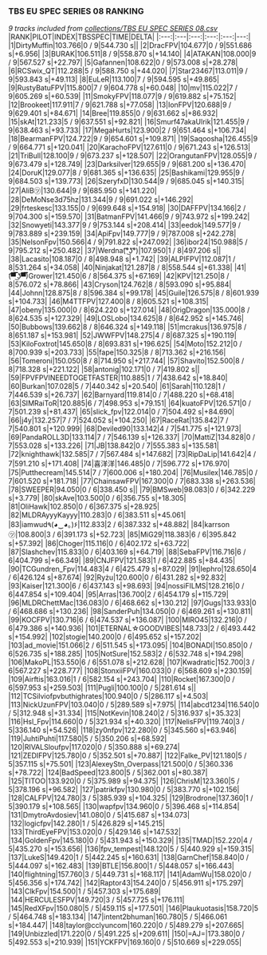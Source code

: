 ### TBS EU SPEC SERIES 08 RANKING
*9 tracks included from [collections/TBS EU SPEC SERIES 08.csv](/collections/TBS%20EU%20SPEC%20SERIES%2008.csv)*
|RANK|PILOT|INDEX|TBSSPEC|TIME|DELTA|
|:---:|:---|:---:|:---:|:---:|---:|
|1|DirtyMuffin|103.766|0 / 9|544.730 s||
|2|DracFPV|104.677|0 / 9|551.686 s|+6.956|
|3|BURAK|106.511|8 / 9|558.870 s|+14.140|
|4|ATAKAN|108.000|9 / 9|567.527 s|+22.797|
|5|Gafannen|108.622|0 / 9|573.008 s|+28.278|
|6|RCSwix_QT|112.288|5 / 9|588.750 s|+44.020|
|7|Star23467|113.011|9 / 9|593.843 s|+49.113|
|8|EuLeR|113.100|7 / 9|594.595 s|+49.865|
|9|RustyBatuFPV|115.800|7 / 9|604.778 s|+60.048|
|10|mv|115.022|7 / 9|605.269 s|+60.539|
|11|SmokyFPV|118.077|9 / 9|619.882 s|+75.152|
|12|Brookeet|117.911|7 / 9|621.788 s|+77.058|
|13|IonFPV|120.688|9 / 9|629.401 s|+84.671|
|14|Bree|119.855|0 / 9|631.662 s|+86.932|
|15|skAt|121.233|5 / 9|637.551 s|+92.821|
|16|Smurf47akaUlrik|121.455|9 / 9|638.463 s|+93.733|
|17|MegaHurts|123.900|2 / 9|651.464 s|+106.734|
|18|BearmanFPV|124.722|9 / 9|654.601 s|+109.871|
|19|Saqoosha|126.455|9 / 9|664.771 s|+120.041|
|20|KarachoFPV|127.611|0 / 9|671.243 s|+126.513|
|21|TriBull|128.100|9 / 9|673.237 s|+128.507|
|22|OrangutanFPV|128.055|9 / 9|673.479 s|+128.749|
|23|Darksilver|129.655|9 / 9|681.200 s|+136.470|
|24|DoruK|129.077|8 / 9|681.365 s|+136.635|
|25|Bashikami|129.955|9 / 9|684.503 s|+139.773|
|26|SzeryfxD|130.544|9 / 9|685.045 s|+140.315|
|27|AliB㋡|130.644|9 / 9|685.950 s|+141.220|
|28|DeMoNse3d75hz|131.344|9 / 9|691.022 s|+146.292|
|29|frteskesc|133.155|0 / 9|699.648 s|+154.918|
|30|DAFFPV|134.166|2 / 9|704.300 s|+159.570|
|31|BatmanFPV|141.466|9 / 9|743.972 s|+199.242|
|32|Snowyeti|143.377|9 / 9|753.144 s|+208.414|
|33|eedok|149.577|9 / 9|783.889 s|+239.159|
|34|ApiFpv|149.777|9 / 9|787.008 s|+242.278|
|35|NelsonFpv|150.566|4 / 9|791.822 s|+247.092|
|36|ibor24|150.988|5 / 9|795.212 s|+250.482|
|37|Werdna(͡°͜ʖ͡°)|107.950|1 / 8|497.206 s||
|38|Lacasito|108.187|0 / 8|498.948 s|+1.742|
|39|ALPIFPV|112.087|1 / 8|531.264 s|+34.058|
|40|Ninjakat|121.287|8 / 8|558.544 s|+61.338|
|41|(͡▀̿̿ ͜ʖ͡▀̿̿)Grower|121.450|6 / 8|564.375 s|+67.169|
|42|KPV|121.250|8 / 8|576.072 s|+78.866|
|43|Cryson|124.762|8 / 8|593.090 s|+95.884|
|44|Johnn|128.875|8 / 8|596.384 s|+99.178|
|45|Guile|126.575|8 / 8|601.939 s|+104.733|
|46|M4TTFPV|127.400|8 / 8|605.521 s|+108.315|
|47|obeny|135.000|0 / 8|624.220 s|+127.014|
|48|OrigDragon|135.000|8 / 8|624.535 s|+127.329|
|49|LOSLobo|134.625|8 / 8|642.952 s|+145.746|
|50|Bubbows|139.662|8 / 8|646.324 s|+149.118|
|51|mcrakus|136.975|8 / 8|651.187 s|+153.981|
|52|JWWFPV|148.275|4 / 8|687.325 s|+190.119|
|53|KiloFoxtrot|145.650|8 / 8|693.831 s|+196.625|
|54|Moto|152.212|0 / 8|700.939 s|+203.733|
|55|fape|150.325|8 / 8|713.362 s|+216.156|
|56|Tomeroni|150.050|8 / 8|714.950 s|+217.744|
|57|Shavito|152.500|8 / 8|718.328 s|+221.122|
|58|antonig|102.171|0 / 7|419.802 s||
|59|FPVFPVINEEDTOGETFASTER|110.885|1 / 7|438.642 s|+18.840|
|60|Burkan|107.028|5 / 7|440.342 s|+20.540|
|61|Sarah|110.128|1 / 7|446.539 s|+26.737|
|62|Barnyard|119.814|0 / 7|488.220 s|+68.418|
|63|SIMRaiToR|120.885|6 / 7|498.953 s|+79.151|
|64|kuatoFPV|126.571|0 / 7|501.239 s|+81.437|
|65|slick_fpv|122.014|0 / 7|504.492 s|+84.690|
|66|j4y|132.257|7 / 7|524.052 s|+104.250|
|67|RaceRat|135.842|7 / 7|540.801 s|+120.999|
|68|Deviled90|133.142|4 / 7|541.775 s|+121.973|
|69|PandaROLL3D|133.114|7 / 7|546.139 s|+126.337|
|70|MattiZ|134.828|0 / 7|553.028 s|+133.226|
|71|JB|138.842|0 / 7|555.383 s|+135.581|
|72|knighthawk|132.585|7 / 7|567.484 s|+147.682|
|73|RipDaLip|141.642|4 / 7|591.210 s|+171.408|
|74|喜洋洋|146.485|0 / 7|596.772 s|+176.970|
|75|Putthecream|145.514|7 / 7|600.006 s|+180.204|
|76|Musilex|146.785|0 / 7|601.520 s|+181.718|
|77|ChainsawFPV|167.300|0 / 7|683.338 s|+263.536|
|78|SWEEPER|94.050|0 / 6|338.450 s||
|79|BMSweb|98.083|0 / 6|342.229 s|+3.779|
|80|skAve|103.500|0 / 6|356.755 s|+18.305|
|81|OliHawk|102.850|0 / 6|367.375 s|+28.925|
|82|MLDRAyyyKayyy|110.283|0 / 6|383.511 s|+45.061|
|83|iamwud٩(◕‿◕｡)۶|112.833|2 / 6|387.332 s|+48.882|
|84|karrson㋡|108.800|3 / 6|391.173 s|+52.723|
|85|MiG29|118.383|6 / 6|395.842 s|+57.392|
|86|Choger|115.116|0 / 6|402.172 s|+63.722|
|87|Slashchev|115.833|0 / 6|403.169 s|+64.719|
|88|SebaFPV|116.716|6 / 6|404.799 s|+66.349|
|89|CNJFPV|121.583|1 / 6|422.885 s|+84.435|
|90|TCGundren_Fpv|114.483|4 / 6|425.479 s|+87.029|
|91|lephro|128.650|4 / 6|426.124 s|+87.674|
|92|Ryżu|120.600|0 / 6|431.282 s|+92.832|
|93|Kaiser|121.300|6 / 6|437.143 s|+98.693|
|94|nossiFILMS|128.216|0 / 6|447.854 s|+109.404|
|95|Arras|136.700|2 / 6|454.179 s|+115.729|
|96|MLDRChettMac|136.083|0 / 6|468.662 s|+130.212|
|97|Gugs|133.933|0 / 6|468.686 s|+130.236|
|98|SanderPuh|134.050|0 / 6|469.261 s|+130.811|
|99|KOCFPV|130.716|6 / 6|474.537 s|+136.087|
|100|MIRO45|132.216|0 / 6|479.386 s|+140.936|
|101|ETERNAL☆GOODVIBES|148.733|2 / 6|493.442 s|+154.992|
|102|stogie|140.200|0 / 6|495.652 s|+157.202|
|103|ad_movie|151.066|2 / 6|511.545 s|+173.095|
|104|BONADI|150.850|0 / 6|526.735 s|+188.285|
|105|NotSure|152.583|2 / 6|532.748 s|+194.298|
|106|MakoPL|153.550|6 / 6|551.078 s|+212.628|
|107|Kwadratic|152.700|3 / 6|567.227 s|+228.777|
|108|StonxiiFPV|160.033|0 / 6|568.609 s|+230.159|
|109|Airftis|163.016|1 / 6|582.154 s|+243.704|
|110|Rocket|167.300|0 / 6|597.953 s|+259.503|
|111|Pugli|100.100|0 / 5|281.614 s||
|112|TCSilviofpvbuthighrates|100.940|0 / 5|286.117 s|+4.503|
|113|NickUzunFPV|103.040|0 / 5|289.589 s|+7.975|
|114|abcd1234|116.540|0 / 5|312.948 s|+31.334|
|115|NotKevin|108.240|2 / 5|316.937 s|+35.323|
|116|Hsl_Fpv|114.660|0 / 5|321.934 s|+40.320|
|117|NelisFPV|119.740|3 / 5|336.140 s|+54.526|
|118|zy0nfpv|122.280|0 / 5|345.560 s|+63.946|
|119|JuhtiPuhti|117.580|5 / 5|350.206 s|+68.592|
|120|RIVALSloufpv|117.020|0 / 5|350.888 s|+69.274|
|121|ZEDIFPV|125.780|0 / 5|352.501 s|+70.887|
|122|Falke_PV|121.180|5 / 5|357.115 s|+75.501|
|123|AlexeyStn_Overpass|121.500|0 / 5|360.336 s|+78.722|
|124|BadSpeed|123.800|5 / 5|362.001 s|+80.387|
|125|TITOO|133.920|0 / 5|375.989 s|+94.375|
|126|ChrisM|123.360|5 / 5|378.196 s|+96.582|
|127|patrikfpv|130.980|0 / 5|383.770 s|+102.156|
|128|CALFPV|124.780|3 / 5|385.939 s|+104.325|
|129|Brodrone|137.360|1 / 5|390.179 s|+108.565|
|130|wapfpv|134.960|0 / 5|396.468 s|+114.854|
|131|DmytroAvdosiev|141.080|0 / 5|415.687 s|+134.073|
|132|logicfpv|142.280|1 / 5|426.829 s|+145.215|
|133|ThirdEyeFPV|153.020|0 / 5|429.146 s|+147.532|
|134|GoldenFpv|145.180|0 / 5|431.943 s|+150.329|
|135|TMAD|152.220|4 / 5|435.270 s|+153.656|
|136|fpv_tempest|148.120|5 / 5|440.929 s|+159.315|
|137|LukeS|149.420|1 / 5|442.245 s|+160.631|
|138|GarnChef|158.840|0 / 5|444.097 s|+162.483|
|139|BTLE|156.800|1 / 5|448.057 s|+166.443|
|140|flightning|157.760|3 / 5|449.731 s|+168.117|
|141|AdamWu|158.020|0 / 5|456.356 s|+174.742|
|142|Raptor43|154.240|0 / 5|456.911 s|+175.297|
|143|ClkFpv|154.500|1 / 5|457.303 s|+175.689|
|144|HERCULESFPV|149.720|3 / 5|457.725 s|+176.111|
|145|RedXFpv|150.080|5 / 5|459.115 s|+177.501|
|146|Plaukuotasis|158.720|5 / 5|464.748 s|+183.134|
|147|intent2bhuman|160.780|5 / 5|466.061 s|+184.447|
|148|taylor@cclyuncom|160.220|0 / 5|489.279 s|+207.665|
|149|Unbizzled|171.220|0 / 5|491.225 s|+209.611|
|150|=AJ=|173.380|0 / 5|492.553 s|+210.939|
|151|YCKFPV|169.160|0 / 5|510.669 s|+229.055|

